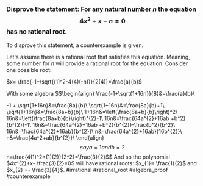 ### Disprove the statement: For any natural number $n$ the equation $$4x^{2}+x -n=0$$ has no rational root.

To disprove this statement, a counterexample is given. 

Let's assume there is a rational root that satisfies this equation. Meaning, some number for $n$ will provide a rational root for the equation. Consider one possible root:

$x= \frac{-1+\sqrt{(1)^2-4(4)(-n)}}{2(4)}=\frac{a}{b}$

With some algebra
$$\begin{align}
\frac{-1+\sqrt{1+16n}}{8}&=\frac{a}{b}\\

-1 + \sqrt{1+16n}&=\frac{8a}{b}\\
\sqrt{1+16n}&=\frac{8a}{b}+1\\
\sqrt{1+16n}&=\frac{8a+b}{b}\\
1+16n&=\left(\frac{8a+b}{b}\right)^2\\
16n&=\left(\frac{8a+b}{b}\right)^{2}-1\\
16n&=\frac{64a^{2}+16ab +b^2}{b^{2}}-1\\
16n&=\frac{64a^{2}+16ab +b^2}{b^{2}}-\frac{b^2}{b^2}\\
16n&=\frac{64a^{2}+16ab}{b^{2}}\\
n&=\frac{64a^{2}+16ab}{16b^{2}}\\
n&=\frac{4a^2+ab}{b^{2}}\\
\end{align}$$
say a = 1 and b = 2
$$n=\frac{4(1)^2+(1)(2)}{2^2}=\frac{3}{2}$$
And so the polynomial $4x^{2}+x- \frac{3}{2}=0$ will have rational roots: $x_{1}= \frac{1}{2}$
and $x_{2} =- \frac{3}{4}$.
#irrational #rational_root #algebra_proof #counterexample
